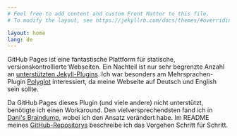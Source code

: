 ```yaml
---
# Feel free to add content and custom Front Matter to this file.
# To modify the layout, see https://jekyllrb.com/docs/themes/#overriding-theme-defaults

layout: home
lang: de
---
```

GitHub Pages ist eine fantastische Plattform für statische, versionskontrollierte Webseiten. Ein Nachteil ist nur sehr begrenzte Anzahl an [unterstützten Jekyll-Plugins](https://pages.github.com/versions/). Ich war besonders am Mehrsprachen-Plugin [Polyglot](https://github.com/untra/polyglot) interessiert, da meine Webseite auf Deutsch und English sein sollte.

Da GitHub Pages dieses Plugin (und viele andere) nicht unterstützt, benötigte ich einen Workaround. Den vielversprechendsten fand ich in [Dani's Braindump](https://tiefenauer.github.io/blog/gh-pages-plugins/), wobei ich den Ansatz verändert habe. Im README meines [GitHub-Repositorys](https://github.com/UlricusR/multilingual-github-pages) beschreibe ich das Vorgehen Schritt für Schritt.

